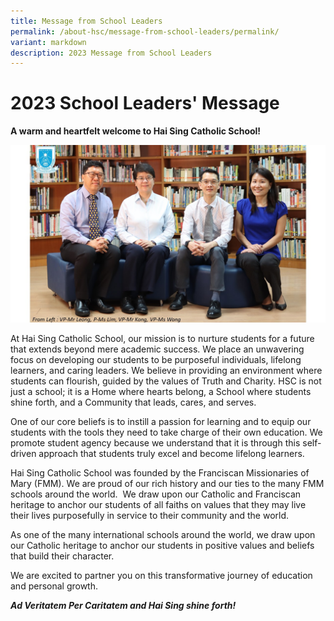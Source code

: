 ```yaml
---
title: Message from School Leaders
permalink: /about-hsc/message-from-school-leaders/permalink/
variant: markdown
description: 2023 Message from School Leaders
---
```

# **2023 School Leaders' Message**


**A warm and heartfelt welcome to Hai Sing Catholic School!**

![Hai Sing Catholic School Leaders ](/images/About%20HSC/SLs_Photo_Update.jpg)

At Hai Sing Catholic School, our mission is to nurture students for a future that extends beyond mere academic success. We place an unwavering focus on developing our students to be purposeful individuals, lifelong learners, and caring leaders. We believe in providing an environment where students can flourish, guided by the values of Truth and Charity. HSC is not just a school; it is a Home where hearts belong, a School where students shine forth, and a Community that leads, cares, and serves.

One of our core beliefs is to instill a passion for learning and to equip our students with the tools they need to take charge of their own education. We promote student agency because we understand that it is through this self-driven approach that students truly excel and become lifelong learners.

Hai Sing Catholic School was founded by the Franciscan Missionaries of Mary (FMM). We are proud of our rich history and our ties to the many FMM schools around the world.  We draw upon our Catholic and Franciscan heritage to anchor our students of all faiths on values that they may live their lives purposefully in service to their community and the world.  

As one of the many international schools around the world, we draw upon our Catholic heritage to anchor our students in positive values and beliefs that build their character.

We are excited to partner you on this transformative journey of education and personal growth.

***Ad Veritatem Per Caritatem and Hai Sing shine forth!***